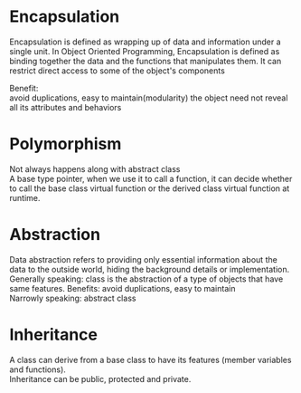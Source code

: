 # Encapsulation
Encapsulation is defined as wrapping up of data and information under a single unit. In Object Oriented Programming, Encapsulation is defined as binding together the data and the functions that manipulates them.
It can restrict direct access to some of the object's components

Benefit:   
avoid duplications, easy to maintain(modularity)
the object need not reveal all its attributes and behaviors

# Polymorphism 
Not always happens along with abstract class  
A base type pointer, when we use it to call a function, it can decide whether to call the base class virtual function or the 
derived class virtual function at runtime. 

# Abstraction
Data abstraction refers to providing only essential information about the data to the outside world, hiding the background details or implementation.  
Generally speaking: class is the abstraction of a type of objects that have same features. Benefits: avoid duplications, easy to maintain    
Narrowly speaking: abstract class

# Inheritance
A class can derive from a base class to have its features (member variables and functions).  
Inheritance can be public, protected and private.

